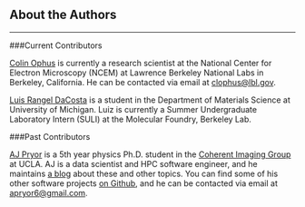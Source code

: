 ## About the Authors
---


###Current Contributors

[Colin Ophus](http://foundry.lbl.gov/people/colin_ophus.html) is currently a research scientist at the National Center for Electron Microscopy (NCEM) at Lawrence Berkeley National Labs in Berkeley, California. He can be contacted via email at clophus@lbl.gov.

[Luis Rangel DaCosta](http://foundry.lbl.gov/) is a student in the Department of Materials Science at University of Michigan. Luiz is currently a Summer Undergraduate Laboratory Intern (SULI) at the Molecular Foundry, Berkeley Lab. 




###Past Contributors

[AJ Pryor](https://www.linkedin.com/in/alan-pryor-02a52b57/) is a 5th year physics Ph.D. student in the [Coherent Imaging Group](http://www.physics.ucla.edu/research/imaging/) at UCLA. AJ is a data scientist and HPC software engineer, and he maintains [a blog](http://alanpryorjr.com/) about these and other topics. You can find some of his other software projects [on Github](https://github.com/apryor6), and he can be contacted via email at apryor6@gmail.com.

